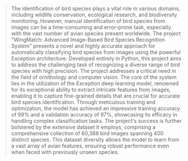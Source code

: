 >The identification of bird species plays a vital role in various domains, including wildlife conservation, ecological research, and biodiversity monitoring.
>However, manual identification of bird species from images can be a time-consuming and error-prone task, especially with the vast number of avian species present worldwide.
>The project "WingMatch: Advanced Image-Based Bird Species Recognition System" presents a novel and highly accurate approach for automatically classifying bird species from images using the powerful Exception architecture.
Developed entirely in Python, this project aims to address the challenging task of recognizing a diverse range of bird species with high precision.
>The project addresses a critical need in the field of ornithology and computer vision.
>The core of the system lies in the utilization of the Exception deep learning model, renowned for its exceptional ability to extract intricate features from images, enabling it to capture fine-grained details that are crucial for accurate bird species identification.
>Through meticulous training and optimization, the model has achieved an impressive training accuracy of 99% and a validation accuracy of 97%, showcasing its efficacy in handling complex classification tasks.
>The project's success is further bolstered by the extensive dataset it employs, comprising a comprehensive collection of 60,388 bird images spanning 400 distinct species.
>This dataset diversity allows the model to learn from a vast array of avian features, ensuring robust performance even when faced with previously unseen species.
